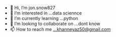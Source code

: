 - 👋 Hi, I’m jon.snow827
- 👀 I’m interested in ...data sciennce
- 🌱 I’m currently learning ...python 
- 💞️ I’m looking to collaborate on ...dont know
- 📫 How to reach me ...khanneyaz50@gmail.com

<!---
amandasilva123/amandasilva123 is a ✨ special ✨ repository because its `README.md` (this file) appears on your GitHub profile.
You can click the Preview link to take a look at your changes.
--->
